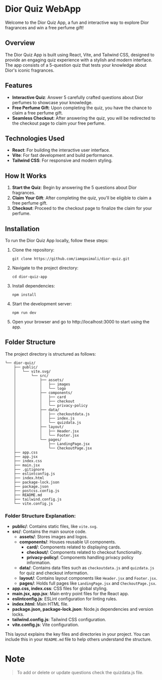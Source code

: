 # Dior Quiz WebApp

Welcome to the Dior Quiz App, a fun and interactive way to explore Dior fragrances and win a free perfume gift!

## Overview

The Dior Quiz App is built using React, Vite, and Tailwind CSS, designed to provide an engaging quiz experience with a stylish and modern interface. The app consists of a 5-question quiz that tests your knowledge about Dior's iconic fragrances. 

## Features

- **Interactive Quiz**: Answer 5 carefully crafted questions about Dior perfumes to showcase your knowledge.
- **Free Perfume Gift**: Upon completing the quiz, you have the chance to claim a free perfume gift.
- **Seamless Checkout**: After answering the quiz, you will be redirected to the checkout page to claim your free perfume.

## Technologies Used

- **React**: For building the interactive user interface.
- **Vite**: For fast development and build performance.
- **Tailwind CSS**: For responsive and modern styling.

## How It Works

1. **Start the Quiz**: Begin by answering the 5 questions about Dior fragrances.
2. **Claim Your Gift**: After completing the quiz, you'll be eligible to claim a free perfume gift.
3. **Checkout**: Proceed to the checkout page to finalize the claim for your perfume.

## Installation

To run the Dior Quiz App locally, follow these steps:

1. Clone the repository:
   ```
   git clone https://github.com/iamqasimali/dior-quiz.git
   ```
2. Navigate to the project directory:
   ```
   cd dior-quiz-app
   ```
3. Install dependencies:
   ```
   npm install
   ```
4. Start the development server:
   ```
   npm run dev
   ```
5. Open your browser and go to http://localhost:3000 to start using the app.


## Folder Structure

The project directory is structured as follows:

```
└── dior-quiz/
    ├── public/
    │   └── vite.svg/
    │       └── src/
    │           ├── assets/
    │           │   ├── images
    │           │   └── logo
    │           ├── components/
    │           │   ├── card
    │           │   ├── checkout
    │           │   └── privacy-policy
    │           ├── data/
    │           │   ├── checkoutdata.js
    │           │   ├── index.js
    │           │   └── quizdata.js
    │           ├── layout/
    │           │   ├── Header.jsx
    │           │   └── Footer.jsx
    │           └── pages/
    │               ├── LandingPage.jsx
    │               └── CheckoutPage.jsx
    ├── app.css
    ├── app.jsx
    ├── index.css
    ├── main.jsx
    ├── .gitignore
    ├── eslintconfig.js
    ├── index.html
    ├── package-lock.json
    ├── package.json
    ├── postcss.config.js
    ├── README.md
    ├── tailwind.config.js
    └── vite.config.js
```

### Folder Structure Explanation:

- **public/**: Contains static files, like `vite.svg`.
- **src/**: Contains the main source code.
  - **assets/**: Stores images and logos.
  - **components/**: Houses reusable UI components.
    - **card/**: Components related to displaying cards.
    - **checkout/**: Components related to checkout functionality.
    - **privacy-policy/**: Components handling privacy policy information.
  - **data/**: Contains data files such as `checkoutdata.js` and `quizdata.js` for quiz and checkout information.
  - **layout/**: Contains layout components like `Header.jsx` and `Footer.jsx`.
  - **pages/**: Holds full pages like `LandingPage.jsx` and `CheckoutPage.jsx`.
- **app.css, index.css**: CSS files for global styling.
- **main.jsx, app.jsx**: Main entry point files for the React app.
- **eslintconfig.js**: ESLint configuration for linting rules.
- **index.html**: Main HTML file.
- **package.json, package-lock.json**: Node.js dependencies and version locks.
- **tailwind.config.js**: Tailwind CSS configuration.
- **vite.config.js**: Vite configuration.

This layout explains the key files and directories in your project. You can include this in your `README.md` file to help others understand the structure.
# Note
> To add or delete or update questions check the quizdata.js file.
